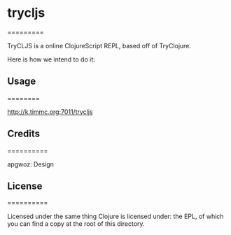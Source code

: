 # trycljs
=========

TryCLJS is a online ClojureScript REPL, based off of TryClojure.

Here is how we intend to do it:


## Usage
========

http://k.timmc.org:7011/trycljs


## Credits
==========

apgwoz: Design

## License
==========

Licensed under the same thing Clojure is licensed under: the EPL, of which you can find a copy at the root of this directory.
